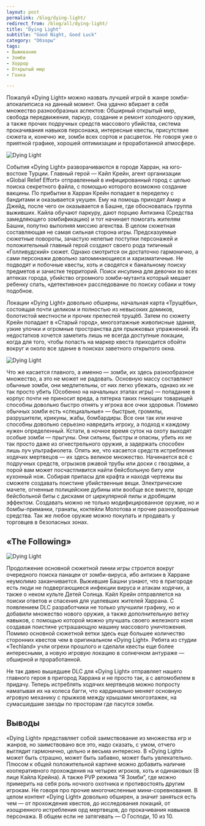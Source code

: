 ```yaml
---
layout: post
permalink: /blog/dying-light/
redirect_from: /blog/all/dying-light/
title: "Dying Light"
subtitle: "Good Night, Good Luck"
category: "Обзоры"
tags:
- Выживание
- Зомби
- Хоррор
- Открытый мир
- Гонка

---
```


Пожалуй «Dying Light» можно назвать лучшей игрой в жанре зомби-апокалипсиса на данный момент. Она удачно вбирает в себя множество разнообразных аспектов: Обширный открытый мир, свобода передвижения, паркур, создание и ремонт холодного оружия, а также прочих подручных средств массового убийства, система прокачивания навыков персонажа, интересные квесты, присутствие сюжета и, конечно же, зомби всех сортов и расцветок. Не говоря уже о приятной графике, хорошей оптимизации и проработанной атмосфере.

![Dying Light](http://i.imgur.com/1MAyvh8.jpg)

События «Dying Light» разворачиваются в городе Харран, на юго-востоке Турции. Главный герой — Кайл Крейн, агент организации «Global Relief Effort» отправленный в инфицированный город с целью поиска секретного файла, с помощью которого возможно создание вакцины. По прибытии в Харран Крейн попадает в переделку с бандитами и оказывается укушен. Ему на помощь приходят Амир и Джейд, после чего он оказывается в Башне, где обосновалась группа выживших. Кайла обучают паркуру, дают порцию Антизина (Средства замедляющего зомбификацию) и тот начинает помогать жителям Башни, попутно выполняя миссию агенства. В целом сюжетная составляющая не самая сильная сторона игры. Предсказуемые сюжетные повороты, зачастую нелепые поступки персонажей и положительный главный герой создают своего рода типичный «Голливудский» сюжет. Однако смотрится он достаточно гармонично, а сами персонажи довольно запоминающиеся и харизматичные. Не подводят и побочные квесты, хоть и сводятся к банальному поиску предметов и зачистке территорий. Поиск инсулина для девочки во всех аптеках города, убийство огромного зомби-мутанта который мешает ребенку спать, «детективное» расследование по поиску собаки и тому подобное.

Локации «Dying Light» довольно обширны, начальная карта «Трущёбы», состоящая почти целиком и полностью из невысоких домиков, болотистой местности и прочих прелестей трущёб. Затем по сюжету Крейн попадает в «Старый город», многоэтажные живописные здания, узкие улочки и огромные пространства для прыжковых упражнений. Из недостатков хочется заметить лишь не всегда доступные локации, когда для того, чтобы попасть на маркер квеста приходится обойти вокруг и около все здание в поисках заветного открытого окна. 

![Dying Light](http://i.imgur.com/U47o1a3.jpg)

Что же касается главного, а именно — зомби, их здесь разнообразное множество, а это не может не радовать. Основную массу составляют обычные зомби, они медлительны, от них легко убежать, однако их не так просто убить (Особенно на начальных этапах игры) — попадание в корпус почти не приносит вреда, а пятерка таких гниющих товарищей способны довольно быстро отнять у игрока все очки здоровья. Помимо обычных зомби есть «специальные» — быстрые, громилы, разрушители, крикуны, жабы, бомбардиры. Все они так или иначе способны довольно серьезно навредить игроку, а подход к каждому нужен определенный. Кстати, в ночное время суток на охоту выходят особые зомби — прыгуны. Они сильны, быстры и опасны, убить их не так просто даже из огнестрельного оружия, а задержать способен лишь луч ультрафиолета. Опять же, что касается средств истребления ходячих мертвецов — их здесь великое множество. Начинается всё с подручных средств, огрызков ржавой трубы или доски с гвоздями, а порой вам может посчастливится найти бейсбольную биту или кухонный нож. Собирая припасы для крафта и находя чертежы вы сможете создавать поистине убийственные вещи. Электрические мачете, огненные полицейские дубины или вообще все вместе, вроде бейсбольной биты с дисками от циркулярной пилы и дробящим эффектом. Создавать можно не только модифицированное оружие, но и бомбы-приманки, гранаты, коктейли Молотова и прочие разнообразные средства. Так же любое оружие можно покупать и продавать у торговцев в безопасных зонах.

## «The Following»

![Dying Light](http://i.imgur.com/UqffZNJ.jpg)

<p main>Продолжение основной сюжетной линии игры строится вокруг очередного поиска панацеи от зомби-вируса, ибо антизин в Харране неумолимо заканчивается. Выжившие Башни узнают, что в пригороде есть люди не подвергающиеся инфекции вируса и атакам ходячих, а также о неком культе Детей Солнца. Кайл Крейн отправляется на поиски ответов и спасения для уцелевших жителей Харрана. С появлением DLC разработчики не только улучшили графику, но и добавили множество нового оружия, а также дополнительную ветку навыков, с помощью которой можно улучшать своего железного коня создавая поистине устрашающую машину массового уничтожения. Помимо основной сюжетной ветки здесь еще большее количество сторонних квестов чем в оригинальном «Dying Light». Ребята из студии «Techland» учли огрехи прошлого и сделали квесты еще более интересными, а новую игровую локацию в солнечном антураже — обширной и проработанной.</p>

<p aside>Не так давно вышедшее DLC для «Dying Light» отправляет нашего главного героя в пригород Харрана и не просто так, а с автомобилем в придачу. Теперь истреблять ходячих мертвецов можно попросту наматывая их на колеса багги, что кардинально меняет основную игровую механику с прыжков между крышами многоэтажек, на сумасшедшие заезды по просторам где пасутся зомби.</p>

## Выводы

«Dying Light» представляет собой заимствование из множества игр и жанров, но заимствовано все это, надо сказать, с умом, отчего выглядит гармонично, цельно и весьма интересно. В «Dying Light» может быть страшно, может быть забавно, может быть увлекательно. Плюсом к общей положительной картине можно добавить наличие кооперативного прохождения на четырех игроков, хоть и одинаковых (В лице Кайла Крейна). А также PVP режима “Я Зомби”, где можно примерить на себя роль ночного охотника и противостоять другим игрокам. Не говоря про прочие многочисленные мини-соревнования. В целом контент «Dying Light» довольно обширен, а значит заняться есть чем — от прохождения квестов, до исследования локаций, от изощренного истребления орд мертвецов, до прокачивания навыков персонажа. В общем если не затягивать — О Господи, 10 из 10.